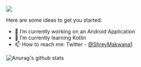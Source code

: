 ![](https://komarev.com/ghpvc/?username=Mr-Developer2204)

Here are some ideas to get you started:

- 🔭 I’m currently working on an Android Application
- 🌱 I’m currently learning Kotlin
- 📫 How to reach me: Twitter -
<a class="twitter-mention-button"
  href="https://twitter.com/ShreyMakwana1"
  data-size="large">
  @ShreyMakwana1</a>
  
![Anurag's github stats](https://github-readme-stats.vercel.app/api?username=Mr-Developer2204&theme=dark&show_icons=true)
